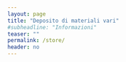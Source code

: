 ```yaml
---
layout: page
title: "Deposito di materiali vari"
#subheadline: "Informazioni"
teaser: ""
permalink: /store/
header: no
---
```


